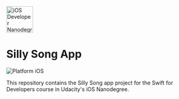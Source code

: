 <img src="https://s3-us-west-1.amazonaws.com/udacity-content/degrees/catalog-images/nd003.png" alt="iOS Developer Nanodegree logo" height="70" >

# Silly Song App

![Platform iOS](https://img.shields.io/badge/nanodegree-iOS-blue.svg)

This repository contains the Silly Song app project for the Swift for Developers course in Udacity's iOS Nanodegree.


